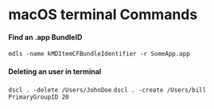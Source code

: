# macOS terminal Commands

#### Find an .app BundleID
`mdls -name kMDItemCFBundleIdentifier -r SomeApp.app`

#### Deleting an user in terminal
`dscl . -delete /Users/JohnDoe`
`dscl . -create /Users/bill PrimaryGroupID 20`
